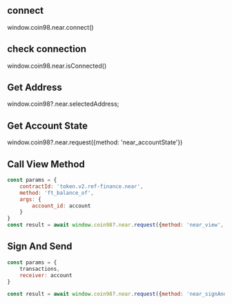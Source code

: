 ## connect
window.coin98.near.connect()

## check connection
window.coin98.near.isConnected()

## Get Address
window.coin98?.near.selectedAddress;

## Get Account State
window.coin98?.near.request({method: 'near_accountState'})

## Call View Method
```Javascript
const params = {
    contractId: 'token.v2.ref-finance.near',
    method: 'ft_balance_of',
    args: {
        account_id: account
    }
}
const result = await window.coin98?.near.request({method: 'near_view', params})
```


## Sign And Send

```Javascript
const params = {
    transactions,
    receiver: account
}

const result = await window.coin98?.near.request({method: 'near_signAndSendTransaction', params})
```
